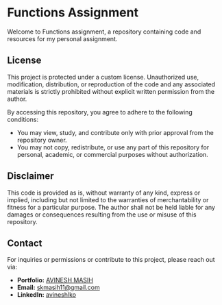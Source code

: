 # Functions Assignment

Welcome to Functions assignment, a repository containing code and resources for my personal assignment.

## License

This project is protected under a custom license. Unauthorized use, modification, distribution, or reproduction of the code and any associated materials is strictly prohibited without explicit written permission from the author.

By accessing this repository, you agree to adhere to the following conditions:

* You may view, study, and contribute only with prior approval from the repository owner.  
* You may not copy, redistribute, or use any part of this repository for personal, academic, or commercial purposes without authorization.

## Disclaimer 

This code is provided as is, without warranty of any kind, express or implied, including but not limited to the warranties of merchantability or fitness for a particular purpose. The author shall not be held liable for any damages or consequences resulting from the use or misuse of this repository.

## Contact

For inquiries or permissions or contribute to this project, please reach out via:

- **Portfolio:** [AVINESH MASIH](https://avinesh-masih.github.io/)
- **Email:** [skmasih11@gmail.com](mailto:skmasih11@gmail.com)  
- **LinkedIn:** [avineshlko](https://www.linkedin.com/in/avineshlko/)

